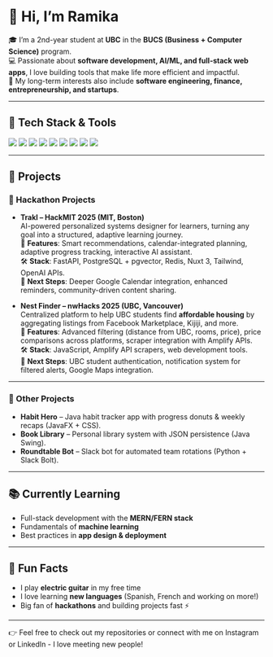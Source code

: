 # 👋 Hi, I’m Ramika  

🎓 I’m a 2nd-year student at **UBC** in the **BUCS (Business + Computer Science)** program.  
💻 Passionate about **software development, AI/ML, and full-stack web apps**, I love building tools that make life more efficient and impactful.  
🚀 My long-term interests also include **software engineering, finance, entrepreneurship, and startups**.  

---

## 🔧 Tech Stack & Tools  

<p align="left">  
  <!-- Languages -->  
  <img src="https://img.shields.io/badge/Java-ED8B00?style=for-the-badge&logo=openjdk&logoColor=white"/>  
  <img src="https://img.shields.io/badge/JavaScript-F7DF1E?style=for-the-badge&logo=javascript&logoColor=black"/>  
  <img src="https://img.shields.io/badge/Python-3776AB?style=for-the-badge&logo=python&logoColor=white"/>  
  <img src="https://img.shields.io/badge/C++-00599C?style=for-the-badge&logo=cplusplus&logoColor=white"/>  

  <!-- Web & App Dev -->  
  <!---<img src="https://img.shields.io/badge/MERN%20Stack-3C873A?style=for-the-badge&logo=mongodb&logoColor=white"/>  
  <img src="https://img.shields.io/badge/FERN%20Stack-0FAAFF?style=for-the-badge&logo=react&logoColor=white"/>  
  <img src="https://img.shields.io/badge/Nuxt-00DC82?style=for-the-badge&logo=nuxt.js&logoColor=white"/>  -->
  <img src="https://img.shields.io/badge/Tailwind_CSS-38B2AC?style=for-the-badge&logo=tailwind-css&logoColor=white"/>  
  <img src="https://img.shields.io/badge/JavaFX-FF6600?style=for-the-badge&logo=java&logoColor=white"/>  

  <!-- Backend & DB -->  
  <!---
  <img src="https://img.shields.io/badge/FastAPI-009688?style=for-the-badge&logo=fastapi&logoColor=white"/>  
  <img src="https://img.shields.io/badge/PostgreSQL-336791?style=for-the-badge&logo=postgresql&logoColor=white"/>  
  <img src="https://img.shields.io/badge/Redis-DC382D?style=for-the-badge&logo=redis&logoColor=white"/>  -->

  <!-- Tools -->  
  <img src="https://img.shields.io/badge/Git-F05032?style=for-the-badge&logo=git&logoColor=white"/>  
  <img src="https://img.shields.io/badge/GitHub-181717?style=for-the-badge&logo=github&logoColor=white"/>  
  <img src="https://img.shields.io/badge/Gradle-02303A?style=for-the-badge&logo=gradle&logoColor=white"/>  
</p>  

---

## 📂 Projects  

### 🌟 Hackathon Projects  
- **Trakl – HackMIT 2025 (MIT, Boston)**  
  AI-powered personalized systems designer for learners, turning any goal into a structured, adaptive learning journey.  
  🔑 **Features**: Smart recommendations, calendar-integrated planning, adaptive progress tracking, interactive AI assistant.  
  🛠️ **Stack**: FastAPI, PostgreSQL + pgvector, Redis, Nuxt 3, Tailwind, OpenAI APIs.  
  🌱 **Next Steps**: Deeper Google Calendar integration, enhanced reminders, community-driven content sharing.  

- **Nest Finder – nwHacks 2025 (UBC, Vancouver)**  
  Centralized platform to help UBC students find **affordable housing** by aggregating listings from Facebook Marketplace, Kijiji, and more.  
  🔑 **Features**: Advanced filtering (distance from UBC, rooms, price), price comparisons across platforms, scraper integration with Amplify APIs.  
  🛠️ **Stack**: JavaScript, Amplify API scrapers, web development tools.  
  🌱 **Next Steps**: UBC student authentication, notification system for filtered alerts, Google Maps integration.  

---

### 🎯 Other Projects  
- **Habit Hero** – Java habit tracker app with progress donuts & weekly recaps (JavaFX + CSS).  
- **Book Library** – Personal library system with JSON persistence (Java Swing).  
- **Roundtable Bot** – Slack bot for automated team rotations (Python + Slack Bolt).  

---

## 📚 Currently Learning  
- Full-stack development with the **MERN/FERN stack**  
- Fundamentals of **machine learning**  
- Best practices in **app design & deployment**  

---

## 🎸 Fun Facts  
- I play **electric guitar** in my free time  
- I love learning **new languages** (Spanish, French and working on more!)  
- Big fan of **hackathons** and building projects fast ⚡  

---

👉 Feel free to check out my repositories or connect with me on Instagram or LinkedIn - I love meeting new people!  
